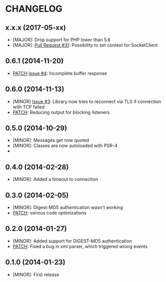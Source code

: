 # CHANGELOG

## x.x.x (2017-05-xx)

- [MAJOR]: Drop support for PHP lower than 5.6
- [MAJOR]: [Pull Request #31](https://github.com/fabiang/xmpp/pull/31): Possibility to set context for SocketClient

## 0.6.1 (2014-11-20)

- [PATCH] [Issue #4](https://github.com/fabiang/xmpp/issues/4):  Incomplete buffer response

## 0.6.0 (2014-11-13)

- [MINOR] [Issue #3](https://github.com/fabiang/xmpp/issues/3): Library now tries to reconnect via TLS if connection with TCP failed
- [PATCH]: Reducing output for blocking listeners.

## 0.5.0 (2014-10-29)

- [MINOR]: Messages get now quoted
- [MINOR]: Classes are now autoloaded with PSR-4
- [PATCH]: Cleanups

## 0.4.0 (2014-02-28)

- [MINOR]: Added a timeout to connection

## 0.3.0 (2014-02-05)

- [MINOR]: Digest-MD5 authentication wasn't working
- [PATCH]: various code optimizations

## 0.2.0 (2014-01-27)

- [MINOR]: Added support for DIGEST-MD5 authentication
- [PATCH]: Fixed a bug in xml parser, which triggered wrong events

## 0.1.0 (2014-01-23)

- [MINOR]: First release
